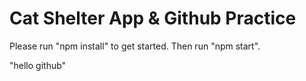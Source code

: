 # Cat Shelter App & Github Practice

Please run "npm install" to get started. Then run "npm start".

"hello github"

<!-- 
https://buildthis.com/ds_store-files-and-why-you-should-know-about-them/ -->